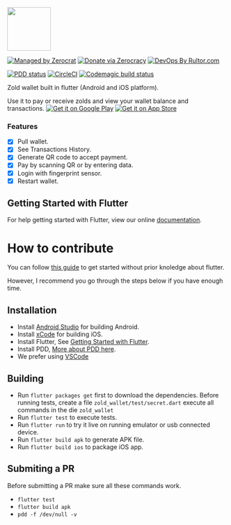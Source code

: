 <img src="https://github.com/ammaratef45/zold-flutter-client/raw/master/zold_wallet/assets/icon/icon.png" height="100px"/>

[![Managed by Zerocrat](https://www.0crat.com/badge/CGC59KB9B.svg)](https://www.0crat.com/p/CGC59KB9B)
[![Donate via Zerocracy](https://www.0crat.com/contrib-badge/CGC59KB9B.svg)](https://www.0crat.com/contrib/CGC59KB9B)
[![DevOps By Rultor.com](http://www.rultor.com/b/ammaratef45/zold-flutter-client)](http://www.rultor.com/p/ammaratef45/zold-flutter-client)

[![PDD status](http://www.0pdd.com/svg?name=ammaratef45/zold-flutter-client)](http://www.0pdd.com/p?name=ammaratef45/zold-flutter-client)
[![CircleCI](https://circleci.com/gh/ammaratef45/zold-flutter-client/tree/master.svg?style=svg)](https://circleci.com/gh/ammaratef45/zold-flutter-client/tree/master)
[![Codemagic build status](https://api.codemagic.io/apps/5c9e3459da789b000d1c42b4/5c9e3459da789b000d1c42b3/status_badge.svg)](https://codemagic.io/apps/5c9e3459da789b000d1c42b4/5c9e3459da789b000d1c42b3/latest_build)

Zold wallet built in flutter (Android and iOS platform).

Use it to pay or receive zolds and view your wallet balance and transactions.
[![Get it on Google Play](https://github.com/Volorf/Badges/blob/master/Google%20Play/Google%20Play%20Badge.svg)](https://play.google.com/store/apps/details?id=com.ammar.zold.wallet)
[![Get it on App Store](https://github.com/Volorf/Badges/blob/master/App%20Store/App%20Store%20Badge.svg)](https://testflight.apple.com/join/cqdKZoig)

### Features

* [x] Pull wallet.
* [x] See Transactions History.
* [x] Generate QR code to accept payment.
* [x] Pay by scanning QR or by entering data.
* [x] Login with fingerprint sensor.
* [x] Restart wallet.

## Getting Started with Flutter

For help getting started with Flutter, view our online
[documentation](https://flutter.io/).

# How to contribute
 You can follow [this guide](steps_guide.md) to get started without prior knoledge about flutter.
 
 However, I recommend you go through the steps below if you have enough time.

## Installation ##

  - Install [Android Studio](https://developer.android.com/studio) for building Android.
  - Install [xCode](https://developer.apple.com/xcode/) for building iOS.
  - Install Flutter, See [Getting Started with Flutter](#getting-started-with-flutter).
  - Install PDD, [More about PDD here](https://github.com/yegor256/0pdd).
  - We prefer using [VSCode](https://code.visualstudio.com/)
  
## Building ##
  - Run `flutter packages get` first to download the dependencies.
Before running tests, create a file `zold_wallet/test/secret.dart`
execute all commands in the die `zold_wallet`
  - Run `flutter test` to execute tests.
  - Run `flutter run` to try it live on running emulator or usb connected device.
  - Run `flutter build apk` to generate APK file.
  - Run `flutter build ios` to package iOS app.
  
## Submiting a PR ##

Before submitting a PR make sure all these commands work.
 - `flutter test`
 - `flutter build apk`
 - `pdd -f /dev/null -v`
 
